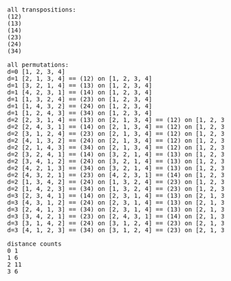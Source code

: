 <pre>
all transpositions:
(12)
(13)
(14)
(23)
(24)
(34)

all permutations:
d=0 [1, 2, 3, 4]
d=1 [2, 1, 3, 4] == (12) on [1, 2, 3, 4]
d=1 [3, 2, 1, 4] == (13) on [1, 2, 3, 4]
d=1 [4, 2, 3, 1] == (14) on [1, 2, 3, 4]
d=1 [1, 3, 2, 4] == (23) on [1, 2, 3, 4]
d=1 [1, 4, 3, 2] == (24) on [1, 2, 3, 4]
d=1 [1, 2, 4, 3] == (34) on [1, 2, 3, 4]
d=2 [2, 3, 1, 4] == (13) on [2, 1, 3, 4] == (12) on [1, 2, 3, 4]
d=2 [2, 4, 3, 1] == (14) on [2, 1, 3, 4] == (12) on [1, 2, 3, 4]
d=2 [3, 1, 2, 4] == (23) on [2, 1, 3, 4] == (12) on [1, 2, 3, 4]
d=2 [4, 1, 3, 2] == (24) on [2, 1, 3, 4] == (12) on [1, 2, 3, 4]
d=2 [2, 1, 4, 3] == (34) on [2, 1, 3, 4] == (12) on [1, 2, 3, 4]
d=2 [3, 2, 4, 1] == (14) on [3, 2, 1, 4] == (13) on [1, 2, 3, 4]
d=2 [3, 4, 1, 2] == (24) on [3, 2, 1, 4] == (13) on [1, 2, 3, 4]
d=2 [4, 2, 1, 3] == (34) on [3, 2, 1, 4] == (13) on [1, 2, 3, 4]
d=2 [4, 3, 2, 1] == (23) on [4, 2, 3, 1] == (14) on [1, 2, 3, 4]
d=2 [1, 3, 4, 2] == (24) on [1, 3, 2, 4] == (23) on [1, 2, 3, 4]
d=2 [1, 4, 2, 3] == (34) on [1, 3, 2, 4] == (23) on [1, 2, 3, 4]
d=3 [2, 3, 4, 1] == (14) on [2, 3, 1, 4] == (13) on [2, 1, 3, 4] == (12) on [1, 2, 3, 4]
d=3 [4, 3, 1, 2] == (24) on [2, 3, 1, 4] == (13) on [2, 1, 3, 4] == (12) on [1, 2, 3, 4]
d=3 [2, 4, 1, 3] == (34) on [2, 3, 1, 4] == (13) on [2, 1, 3, 4] == (12) on [1, 2, 3, 4]
d=3 [3, 4, 2, 1] == (23) on [2, 4, 3, 1] == (14) on [2, 1, 3, 4] == (12) on [1, 2, 3, 4]
d=3 [3, 1, 4, 2] == (24) on [3, 1, 2, 4] == (23) on [2, 1, 3, 4] == (12) on [1, 2, 3, 4]
d=3 [4, 1, 2, 3] == (34) on [3, 1, 2, 4] == (23) on [2, 1, 3, 4] == (12) on [1, 2, 3, 4]

distance counts
0 1
1 6
2 11
3 6
</pre>
